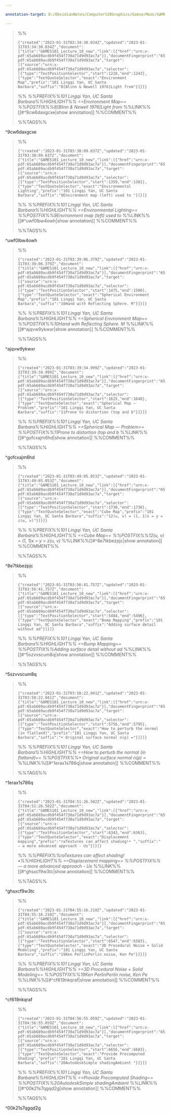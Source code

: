 ```yaml
---

annotation-target: D:/ObsidianNotes/Computer%20Graphics/Gamse/Mooc/GAMES101-现代计算机图形学入门/assets/GAMES101_Lecture_10.pdf

---
```


>%%
>```annotation-json
>{"created":"2023-01-31T03:34:30.034Z","updated":"2023-01-31T03:34:30.034Z","document":{"title":"GAMES101_Lecture_10_new","link":[{"href":"urn:x-pdf:65ab689acdb9f454f730a71d9d93ac7a"}],"documentFingerprint":"65ab689acdb9f454f730a71d9d93ac7a"},"uri":"urn:x-pdf:65ab689acdb9f454f730a71d9d93ac7a","target":[{"source":"urn:x-pdf:65ab689acdb9f454f730a71d9d93ac7a","selector":[{"type":"TextPositionSelector","start":1228,"end":1243},{"type":"TextQuoteSelector","exact":"Environment Map","prefix":"101 Lingqi Yan, UC Santa Barbara","suffix":"8[Blinn & Newell 1976]Light from"}]}]}
>```
>%%
>*%%PREFIX%%101 Lingqi Yan, UC Santa Barbara%%HIGHLIGHT%% ==Environment Map== %%POSTFIX%%8[Blinn & Newell 1976]Light from*
>%%LINK%%[[#^9cw6daxgcxe|show annotation]]
>%%COMMENT%%
>
>%%TAGS%%
>
^9cw6daxgcxe


>%%
>```annotation-json
>{"created":"2023-01-31T03:38:09.637Z","updated":"2023-01-31T03:38:09.637Z","document":{"title":"GAMES101_Lecture_10_new","link":[{"href":"urn:x-pdf:65ab689acdb9f454f730a71d9d93ac7a"}],"documentFingerprint":"65ab689acdb9f454f730a71d9d93ac7a"},"uri":"urn:x-pdf:65ab689acdb9f454f730a71d9d93ac7a","target":[{"source":"urn:x-pdf:65ab689acdb9f454f730a71d9d93ac7a","selector":[{"type":"TextPositionSelector","start":1359,"end":1381},{"type":"TextQuoteSelector","exact":"Environmental Lighting","prefix":"101 Lingqi Yan, UC Santa Barbara","suffix":"9Environment map (left) used to "}]}]}
>```
>%%
>*%%PREFIX%%101 Lingqi Yan, UC Santa Barbara%%HIGHLIGHT%% ==Environmental Lighting== %%POSTFIX%%9Environment map (left) used to*
>%%LINK%%[[#^uwf0lbw4owh|show annotation]]
>%%COMMENT%%
>
>%%TAGS%%
>
^uwf0lbw4owh


>%%
>```annotation-json
>{"created":"2023-01-31T03:39:06.379Z","updated":"2023-01-31T03:39:06.379Z","document":{"title":"GAMES101_Lecture_10_new","link":[{"href":"urn:x-pdf:65ab689acdb9f454f730a71d9d93ac7a"}],"documentFingerprint":"65ab689acdb9f454f730a71d9d93ac7a"},"uri":"urn:x-pdf:65ab689acdb9f454f730a71d9d93ac7a","target":[{"source":"urn:x-pdf:65ab689acdb9f454f730a71d9d93ac7a","selector":[{"type":"TextPositionSelector","start":1475,"end":1500},{"type":"TextQuoteSelector","exact":"Spherical Environment Map","prefix":"101 Lingqi Yan, UC Santa Barbara","suffix":"10Hand with Reflecting Sphere. M"}]}]}
>```
>%%
>*%%PREFIX%%101 Lingqi Yan, UC Santa Barbara%%HIGHLIGHT%% ==Spherical Environment Map== %%POSTFIX%%10Hand with Reflecting Sphere. M*
>%%LINK%%[[#^ajqvw9ykwxr|show annotation]]
>%%COMMENT%%
>
>%%TAGS%%
>
^ajqvw9ykwxr


>%%
>```annotation-json
>{"created":"2023-01-31T03:39:34.999Z","updated":"2023-01-31T03:39:34.999Z","document":{"title":"GAMES101_Lecture_10_new","link":[{"href":"urn:x-pdf:65ab689acdb9f454f730a71d9d93ac7a"}],"documentFingerprint":"65ab689acdb9f454f730a71d9d93ac7a"},"uri":"urn:x-pdf:65ab689acdb9f454f730a71d9d93ac7a","target":[{"source":"urn:x-pdf:65ab689acdb9f454f730a71d9d93ac7a","selector":[{"type":"TextPositionSelector","start":1625,"end":1648},{"type":"TextQuoteSelector","exact":"Spherical Map — Problem","prefix":"101 Lingqi Yan, UC Santa Barbara","suffix":"11Prone to distortion (top and b"}]}]}
>```
>%%
>*%%PREFIX%%101 Lingqi Yan, UC Santa Barbara%%HIGHLIGHT%% ==Spherical Map — Problem== %%POSTFIX%%11Prone to distortion (top and b*
>%%LINK%%[[#^gofcxajm6hd|show annotation]]
>%%COMMENT%%
>
>%%TAGS%%
>
^gofcxajm6hd


>%%
>```annotation-json
>{"created":"2023-01-31T03:49:05.053Z","updated":"2023-01-31T03:49:05.053Z","document":{"title":"GAMES101_Lecture_10_new","link":[{"href":"urn:x-pdf:65ab689acdb9f454f730a71d9d93ac7a"}],"documentFingerprint":"65ab689acdb9f454f730a71d9d93ac7a"},"uri":"urn:x-pdf:65ab689acdb9f454f730a71d9d93ac7a","target":[{"source":"urn:x-pdf:65ab689acdb9f454f730a71d9d93ac7a","selector":[{"type":"TextPositionSelector","start":1730,"end":1738},{"type":"TextQuoteSelector","exact":"Cube Map","prefix":"101 Lingqi Yan, UC Santa Barbara","suffix":"12(u, v) = (1, 1)x = y = z(u, v)"}]}]}
>```
>%%
>*%%PREFIX%%101 Lingqi Yan, UC Santa Barbara%%HIGHLIGHT%% ==Cube Map== %%POSTFIX%%12(u, v) = (1, 1)x = y = z(u, v)*
>%%LINK%%[[#^8e7tkbezpjc|show annotation]]
>%%COMMENT%%
>
>%%TAGS%%
>
^8e7tkbezpjc


>%%
>```annotation-json
>{"created":"2023-01-31T03:56:41.757Z","updated":"2023-01-31T03:56:41.757Z","document":{"title":"GAMES101_Lecture_10_new","link":[{"href":"urn:x-pdf:65ab689acdb9f454f730a71d9d93ac7a"}],"documentFingerprint":"65ab689acdb9f454f730a71d9d93ac7a"},"uri":"urn:x-pdf:65ab689acdb9f454f730a71d9d93ac7a","target":[{"source":"urn:x-pdf:65ab689acdb9f454f730a71d9d93ac7a","selector":[{"type":"TextPositionSelector","start":5484,"end":5496},{"type":"TextQuoteSelector","exact":"Bump Mapping","prefix":"101 Lingqi Yan, UC Santa Barbara","suffix":"Adding surface detail without ad"}]}]}
>```
>%%
>*%%PREFIX%%101 Lingqi Yan, UC Santa Barbara%%HIGHLIGHT%% ==Bump Mapping== %%POSTFIX%%Adding surface detail without ad*
>%%LINK%%[[#^5szvvscum8q|show annotation]]
>%%COMMENT%%
>
>%%TAGS%%
>
^5szvvscum8q


>%%
>```annotation-json
>{"created":"2023-01-31T03:58:22.041Z","updated":"2023-01-31T03:58:22.041Z","document":{"title":"GAMES101_Lecture_10_new","link":[{"href":"urn:x-pdf:65ab689acdb9f454f730a71d9d93ac7a"}],"documentFingerprint":"65ab689acdb9f454f730a71d9d93ac7a"},"uri":"urn:x-pdf:65ab689acdb9f454f730a71d9d93ac7a","target":[{"source":"urn:x-pdf:65ab689acdb9f454f730a71d9d93ac7a","selector":[{"type":"TextPositionSelector","start":5756,"end":5795},{"type":"TextQuoteSelector","exact":"How to perturb the normal (in flatland)","prefix":"101 Lingqi Yan, UC Santa Barbara","suffix":"• Original surface normal n(p) ="}]}]}
>```
>%%
>*%%PREFIX%%101 Lingqi Yan, UC Santa Barbara%%HIGHLIGHT%% ==How to perturb the normal (in flatland)== %%POSTFIX%%• Original surface normal n(p) =*
>%%LINK%%[[#^1erax1s786q|show annotation]]
>%%COMMENT%%
>
>%%TAGS%%
>
^1erax1s786q


>%%
>```annotation-json
>{"created":"2023-01-31T04:51:26.502Z","updated":"2023-01-31T04:51:26.502Z","document":{"title":"GAMES101_Lecture_10_new","link":[{"href":"urn:x-pdf:65ab689acdb9f454f730a71d9d93ac7a"}],"documentFingerprint":"65ab689acdb9f454f730a71d9d93ac7a"},"uri":"urn:x-pdf:65ab689acdb9f454f730a71d9d93ac7a","target":[{"source":"urn:x-pdf:65ab689acdb9f454f730a71d9d93ac7a","selector":[{"type":"TextPositionSelector","start":6343,"end":6363},{"type":"TextQuoteSelector","exact":"Displacement mapping","prefix":"raTextures can affect shading!• ","suffix":" — a more advanced approach - Us"}]}]}
>```
>%%
>*%%PREFIX%%raTextures can affect shading!•%%HIGHLIGHT%% ==Displacement mapping== %%POSTFIX%%— a more advanced approach - Us*
>%%LINK%%[[#^ghsxcf9w3tc|show annotation]]
>%%COMMENT%%
>
>%%TAGS%%
>
^ghsxcf9w3tc


>%%
>```annotation-json
>{"created":"2023-01-31T04:55:16.210Z","updated":"2023-01-31T04:55:16.210Z","document":{"title":"GAMES101_Lecture_10_new","link":[{"href":"urn:x-pdf:65ab689acdb9f454f730a71d9d93ac7a"}],"documentFingerprint":"65ab689acdb9f454f730a71d9d93ac7a"},"uri":"urn:x-pdf:65ab689acdb9f454f730a71d9d93ac7a","target":[{"source":"urn:x-pdf:65ab689acdb9f454f730a71d9d93ac7a","selector":[{"type":"TextPositionSelector","start":6547,"end":6583},{"type":"TextQuoteSelector","exact":"3D Procedural Noise + Solid Modeling","prefix":"101 Lingqi Yan, UC Santa Barbara","suffix":"19Ken PerlinPerlin noise, Ken Pe"}]}]}
>```
>%%
>*%%PREFIX%%101 Lingqi Yan, UC Santa Barbara%%HIGHLIGHT%% ==3D Procedural Noise + Solid Modeling== %%POSTFIX%%19Ken PerlinPerlin noise, Ken Pe*
>%%LINK%%[[#^cf619nkqraf|show annotation]]
>%%COMMENT%%
>
>%%TAGS%%
>
^cf619nkqraf


>%%
>```annotation-json
>{"created":"2023-01-31T04:56:55.059Z","updated":"2023-01-31T04:56:55.059Z","document":{"title":"GAMES101_Lecture_10_new","link":[{"href":"urn:x-pdf:65ab689acdb9f454f730a71d9d93ac7a"}],"documentFingerprint":"65ab689acdb9f454f730a71d9d93ac7a"},"uri":"urn:x-pdf:65ab689acdb9f454f730a71d9d93ac7a","target":[{"source":"urn:x-pdf:65ab689acdb9f454f730a71d9d93ac7a","selector":[{"type":"TextPositionSelector","start":6656,"end":6683},{"type":"TextQuoteSelector","exact":"Provide Precomputed Shading","prefix":"101 Lingqi Yan, UC Santa Barbara","suffix":"20AutodeskSimple shadingAmbient "}]}]}
>```
>%%
>*%%PREFIX%%101 Lingqi Yan, UC Santa Barbara%%HIGHLIGHT%% ==Provide Precomputed Shading== %%POSTFIX%%20AutodeskSimple shadingAmbient*
>%%LINK%%[[#^00k21s7qgqd2g|show annotation]]
>%%COMMENT%%
>
>%%TAGS%%
>
^00k21s7qgqd2g

